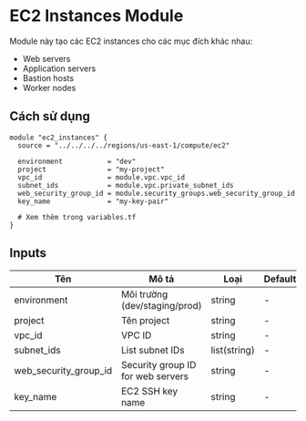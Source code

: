 # EC2 Instances Module

Module này tạo các EC2 instances cho các mục đích khác nhau:

- Web servers
- Application servers
- Bastion hosts
- Worker nodes

## Cách sử dụng

```hcl
module "ec2_instances" {
  source = "../../../../regions/us-east-1/compute/ec2"

  environment           = "dev"
  project               = "my-project"
  vpc_id                = module.vpc.vpc_id
  subnet_ids            = module.vpc.private_subnet_ids
  web_security_group_id = module.security_groups.web_security_group_id
  key_name              = "my-key-pair"
  
  # Xem thêm trong variables.tf
}
```

## Inputs

| Tên | Mô tả | Loại | Default | Required |
|-----|--------|------|---------|:--------:|
| environment | Môi trường (dev/staging/prod) | string | - | yes |
| project | Tên project | string | - | yes |
| vpc_id | VPC ID | string | - | yes |
| subnet_ids | List subnet IDs | list(string) | - | yes |
| web_security_group_id | Security group ID for web servers | string | - | yes |
| key_name | EC2 SSH key name | string | - | yes |

